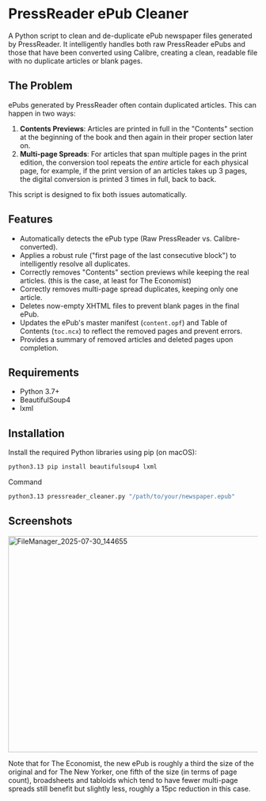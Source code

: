 # PressReader ePub Cleaner

A Python script to clean and de-duplicate ePub newspaper files generated by PressReader. It intelligently handles both raw PressReader ePubs and those that have been converted using Calibre, creating a clean, readable file with no duplicate articles or blank pages.

## The Problem

ePubs generated by PressReader often contain duplicated articles. This can happen in two ways:
1.  **Contents Previews**: Articles are printed in full in the "Contents" section at the beginning of the book and then again in their proper section later on.
2.  **Multi-page Spreads**: For articles that span multiple pages in the print edition, the conversion tool repeats the *entire* article for each physical page, for example, if the print version of an articles takes up 3 pages, the digital conversion is printed 3 times in full, back to back.

This script is designed to fix both issues automatically.

## Features

-   Automatically detects the ePub type (Raw PressReader vs. Calibre-converted).
-   Applies a robust rule ("first page of the last consecutive block") to intelligently resolve all duplicates.
-   Correctly removes "Contents" section previews while keeping the real articles. (this is the case, at least for The Economist)
-   Correctly removes multi-page spread duplicates, keeping only one article.
-   Deletes now-empty XHTML files to prevent blank pages in the final ePub.
-   Updates the ePub's master manifest (`content.opf`) and Table of Contents (`toc.ncx`) to reflect the removed pages and prevent errors.
-   Provides a summary of removed articles and deleted pages upon completion.

## Requirements

* Python 3.7+
* BeautifulSoup4
* lxml

## Installation

Install the required Python libraries using pip (on macOS):

```bash
python3.13 pip install beautifulsoup4 lxml
```

Command

```bash
python3.13 pressreader_cleaner.py "/path/to/your/newspaper.epub"
```
## Screenshots

<img width="540" height="437" alt="FileManager_2025-07-30_144655" src="https://github.com/user-attachments/assets/eb1ed0e5-a0ea-402f-a7e3-8c04dfbab757" />

Note that for The Economist, the new ePub is roughly a third the size of the original and  for The New Yorker, one fifth of the size (in terms of page count), broadsheets and tabloids which tend to have fewer multi-page spreads still benefit but slightly less, roughly a 15pc reduction in this case.

